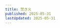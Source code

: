 ```yaml
---
title: 焚き火
published: 2025-05-31
lastUpdated: 2025-05-31
---
```


<PostsList :posts="childs" />

<script setup>
import { data as posts } from './index.data.mjs'
import { useData } from 'vitepress'
import { computed } from 'vue'
import PostsList from '../.vitepress/posts-list.vue'

const { frontmatter } = useData()
const childs = computed(() => {
  const filterd = posts.filter(post => {
    return post.frontmatter.title !== frontmatter.value.title
  })
  return filterd.sort((a, b) => {
    return new Date(b.frontmatter.published) - new Date(a.frontmatter.published)
  })
})
</script>
